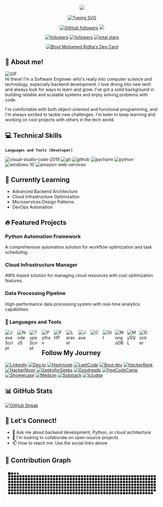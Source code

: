 <div id="header" align="center">
  <img src="https://media.giphy.com/media/qEqiI3Oq7vBkoE236M/giphy.gif" width="150"/>

  <a href="https://git.io/typing-svg"><img src="https://readme-typing-svg.herokuapp.com?font=Bungee+Spice&size=30&pause=1000&color=1D2EF7&background=FF60F100&center=true&vCenter=true&width=435&lines=Hi+There!+👋;+🇵🇸I'm+Mohamed+Rida🇩🇿" alt="Typing SVG" /></a>
  
[![GitHub followers](https://img.shields.io/github/followers/hikodz?label=Github%20Followers&style=for-the-badge)](https://github.com/hikodz)
![](https://komarev.com/ghpvc/?username=hikodz&color=brightgreen&style=for-the-badge)
 <p align="center">
      <a href="mailto:m.bloul.inf@lagh-univ.dz">
         <img alt="followers" title="Follow me on Gmail" src="https://img.shields.io/badge/Gmail-D14836?style=for-the-badge&logo=gmail&logoColor=white"/></a>
      <a href="https://bit.ly/3Wzq1IN">
         <img alt="followers" title="Follow me on Discord" src="https://img.shields.io/badge/Discord-7289DA?style=for-the-badge&logo=discord&logoColor=white"/></a>
      <a href="https://github.com/hikodz?tab=repositories&sort=stargazers">
         <img alt="total stars" title="Total stars on GitHub" src="https://custom-icon-badges.demolab.com/github/stars/hikodz?color=55960c&style=for-the-badge&labelColor=488207&logo=star"/></a>
   </p>
<a href="https://app.daily.dev/bloul_mohamed"><img src="https://api.daily.dev/devcards/v2/XFRwc04hwBNPcZfQHOuxn.png?r=55b&type=default" width="356" alt="Bloul Mohamed Ridha's Dev Card"/></a>
</div>

## 🚀 About me!
<p>
    <img src="https://www.dishalive.com/assets/oi/2.gif" align="right" alt="GIF" width="600px">
  Hi there! I'm a Software Engineer who's really into computer science and technology, especially backend development. I love diving into new tech and always look for ways to learn and grow. I've got a solid background in building reliable and scalable systems and enjoy solving problems with code.
  
  I'm comfortable with both object-oriented and functional programming, and I'm always excited to tackle new challenges. I'm keen to keep learning and working on cool projects with others in the tech world.
</p>

## 💻 Technical Skills

**`Languages and Tools (Developer)`**

<p align="left">
  <img width="48" height="48" src="https://img.icons8.com/nolan/64/visual-studio-code-2019.png" alt="visual-studio-code-2019"/>
  <img width="48" height="48" src="https://img.icons8.com/color/48/git.png" alt="git"/>
  <img width="48" height="48" src="https://img.icons8.com/bubbles/50/github.png" alt="github"/>
  <img width="48" height="48" src="https://img.icons8.com/color/48/pycharm.png" alt="pycharm"/>
  <img width="48" height="48" src="https://img.icons8.com/clouds/100/python.png" alt="python"/>
  <img width="48" height="48" src="https://img.icons8.com/clouds/100/windows-10.png" alt="windows-10"/>
  <img width="64" height="64" src="https://img.icons8.com/nolan/64/amazon-web-services.png" alt="amazon-web-services"/>
</p>

## 🌱 Currently Learning
- Advanced Backend Architecture
- Cloud Infrastructure Optimization
- Microservices Design Patterns
- DevOps Automation

## 🔥 Featured Projects
<!-- You can replace these with your actual projects -->
### Python Automation Framework
A comprehensive automation solution for workflow optimization and task scheduling.

### Cloud Infrastructure Manager
AWS-based solution for managing cloud resources with cost optimization features.

### Data Processing Pipeline
High-performance data processing system with real-time analytics capabilities.

### 🧰 Languages and Tools
<img align="left" alt="JavaScript" width="30px" style="padding-right:10px;" src="https://cdn.jsdelivr.net/gh/devicons/devicon/icons/javascript/javascript-plain.svg" />
<img align="left" alt="NodeJS" width="30px" style="padding-right:10px;" src="https://cdn.jsdelivr.net/gh/devicons/devicon/icons/nodejs/nodejs-original.svg" />
<img align="left" alt="TypeScript" width="30px" style="padding-right:10px;" src="https://cdn.jsdelivr.net/gh/devicons/devicon/icons/typescript/typescript-plain.svg" />
<img align="left" alt="Python" width="30px" style="padding-right:10px;" src="https://cdn.jsdelivr.net/gh/devicons/devicon/icons/python/python-plain.svg" />
<img align="left" alt="PHP" width="30px" style="padding-right:10px;" src="https://cdn.jsdelivr.net/gh/devicons/devicon/icons/php/php-original.svg" />
<img align="left" alt="Laravel" width="30px" style="padding-right:10px;" src="https://laravel.com/img/logotype.min.svg" />
<img align="left" alt="Java" width="30px" style="padding-right:10px;" src="https://cdn.jsdelivr.net/gh/devicons/devicon/icons/java/java-original.svg" />
<img align="left" alt="C" width="30px" style="padding-right:10px;" src="https://cdn.jsdelivr.net/gh/devicons/devicon/icons/c/c-original.svg" />
<img align="left" alt="Git" width="30px" style="padding-right:10px;" src="https://cdn.jsdelivr.net/gh/devicons/devicon/icons/git/git-original.svg" />
<img align="left" alt="MongoDB" width="30px" style="padding-right:10px;" src="https://cdn.jsdelivr.net/gh/devicons/devicon/icons/mongodb/mongodb-plain.svg" />
<img align="left" alt="MySQL" width="30px" style="padding-right:10px;" src="https://www.mysql.com/common/logos/logo-mysql-170x115.png" />
<img align="left" alt="Docker" width="30px" style="padding-right:10px;" src="https://cdn.jsdelivr.net/gh/devicons/devicon/icons/docker/docker-plain.svg" />

<br />
   <br/>




## Follow My Journey
[![LinkedIn](https://img.shields.io/badge/LinkedIn-blue?logo=linkedin)](https://www.linkedin.com/in/bloul-mohamed-387692297/)
[![Dev.to](https://img.shields.io/badge/Dev.to-000000?logo=dev.to)]()
[![Hashnode](https://img.shields.io/badge/Hashnode-2962FF?logo=hashnode)]()
[![LeetCode](https://img.shields.io/badge/LeetCode-FFA116?logo=leetcode)]()
[![Boot.dev](https://img.shields.io/badge/Boot.dev-FA5833?logo=bootstrap)]()
[![HackerRank](https://img.shields.io/badge/HackerRank-2EC866?logo=hackerrank)]()
[![HackerNoon](https://img.shields.io/badge/HackerNoon-alinouraldin)]()
[![GeeksforGeeks](https://img.shields.io/badge/GeeksforGeeks-0F9D58?logo=geeksforgeeks)]()
[![Goodreads](https://img.shields.io/badge/Goodreads-21B352?logo=goodreads)]()
[![freeCodeCamp](https://img.shields.io/badge/freeCodeCamp-0A0A23?logo=freecodecamp)]()
[![Showwcase](https://img.shields.io/badge/Showwcase-blue)]()
[![Medium](https://img.shields.io/badge/Medium-12100E?logo=medium)]()
[![Substack](https://img.shields.io/badge/Substack-51C7EF?logo=substack)]()
[![VJudge](https://img.shields.io/badge/VJudge-1E90FF?logo=vjudge)]()




## 📊 GitHub Stats
[![GitHub Streak](https://streak-stats.demolab.com/?user=Bloul-Mohamed&theme=dark)](https://git.io/streak-stats)

## 🤝 Let's Connect!
- 💬 Ask me about backend development, Python, or cloud architecture
- 👯 I'm looking to collaborate on open-source projects
- 📫 How to reach me: Use the social links above

## 🐍 Contribution Graph
<!-- Contribution Snake -->
<picture>
  <source
    media="(prefers-color-scheme: dark)"
    srcset="https://raw.githubusercontent.com/platane/snk/output/github-contribution-grid-snake-dark.svg"
  />
  <source
    media="(prefers-color-scheme: light)"
    srcset="https://raw.githubusercontent.com/platane/snk/output/github-contribution-grid-snake.svg"
  />
  <img
    alt="github contribution grid snake animation"
    src="https://raw.githubusercontent.com/platane/snk/output/github-contribution-grid-snake.svg"
  />
</picture>
